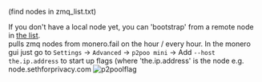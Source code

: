 (find nodes in zmq_list.txt)   

If you don't have a local node yet, you can 'bootstrap' from a remote node in [the list](https://github.com/plowsof/listen_for_zmq/blob/main/zmq_list.txt).    
pulls zmq nodes from monero.fail on the hour / every hour. In the monero gui just go to `Settings` -> `Advanced` -> `p2poo mini` -> Add `--host the.ip.address` to start up flags (where 'the.ip.address' is the node e.g. node.sethforprivacy.com
![p2poolflag](https://user-images.githubusercontent.com/77655812/172287442-e442a2ed-2130-44e5-abdb-c1c906974f2e.png)
